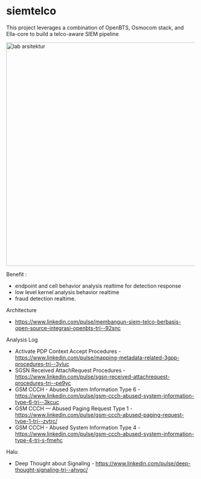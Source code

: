 # siemtelco
This project leverages a combination of OpenBTS, Osmocom stack, and Ella-core to build a telco-aware SIEM pipeline

<img width="2232" height="598" alt="lab arsitektur" src="https://github.com/user-attachments/assets/02a8fe30-6eac-4dcb-9fad-93acd74bf16b" />


Benefit : 
* endpoint and cell behavior analysis realtime for detection response
* low level kernel analysis behavior realtime
* fraud detection realtime.

Architecture
* https://www.linkedin.com/pulse/membangun-siem-telco-berbasis-open-source-integrasi-openbts-tri--92snc

Analysis Log
* Activate PDP Context Accept Procedures - https://www.linkedin.com/pulse/mapping-metadata-related-3gpp-procedures-tri--3yluc
* SGSN Received AttachRequest Procedures - https://www.linkedin.com/pulse/sgsn-received-attachrequest-procedures-tri--pe9yc
* GSM CCCH - Abused System Information Type 6 - https://www.linkedin.com/pulse/gsm-ccch-abused-system-information-type-6-tri--3kcuc
* GSM CCCH — Abused Paging Request Type 1 - https://www.linkedin.com/pulse/gsm-ccch-abused-paging-request-type-1-tri--zvtrc/
* GSM CCCH - Abused System Information Type 4 - https://www.linkedin.com/pulse/gsm-ccch-abused-system-information-type-4-tri-s-fmehc

Halu
* Deep Thought about Signaling - https://www.linkedin.com/pulse/deep-thought-signaling-tri--ahvgc/
 

  
